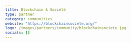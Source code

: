 ```yaml
---
title: Blockchain & Société
type: partner
category: communities
website: "https://blockchainsociete.org/"
logo: /images/partners/community/blockchainsociete.jpg
socials: []
---
```

